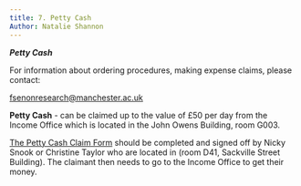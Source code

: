 ```yaml
---
title: 7. Petty Cash
Author: Natalie Shannon
---
```

***Petty Cash***

For information about ordering procedures, making expense claims, please
contact:

<fsenonresearch@manchester.ac.uk>

**Petty Cash** - can be claimed up to the value of £50 per day from the
Income Office which is located in the John Owens Building, room G003.

[The Petty Cash Claim
Form](http://documents.manchester.ac.uk/DocuInfo.aspx?DocID=9649) should
be completed and signed off by Nicky Snook or Christine Taylor who are
located in (room D41, Sackville Street Building). The claimant then
needs to go to the Income Office to get their money.
